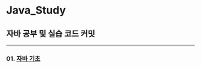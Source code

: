 # Java_Study
## 자바 공부 및 실습 코드 커밋
---
### 01. [자바 기초](https://github.com/sc0116/Java_Study/tree/main/01)
